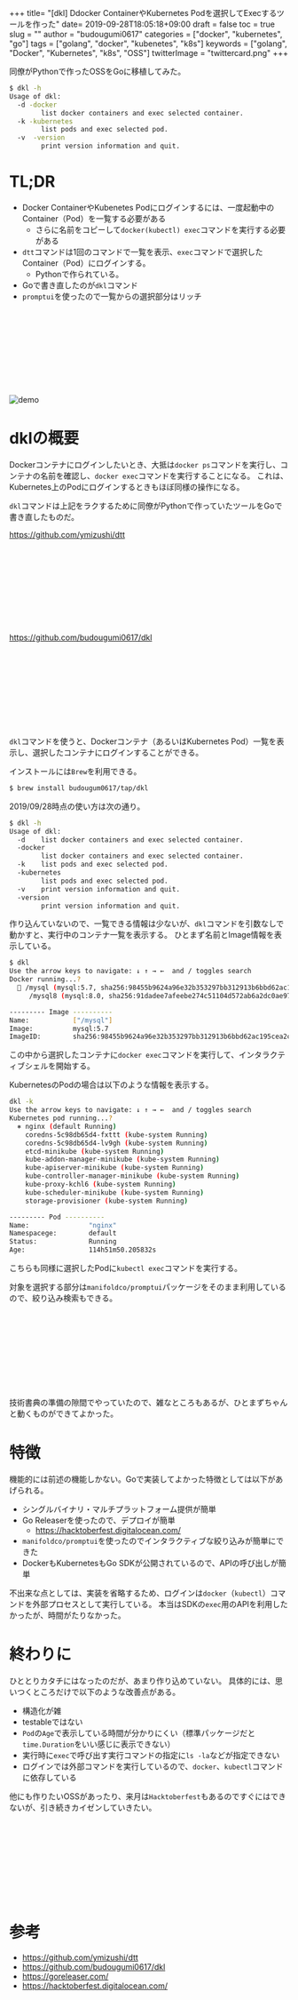 +++
title= "[dkl] Ddocker ContainerやKubernetes Podを選択してExecするツールを作った"
date= 2019-09-28T18:05:18+09:00
draft = false
toc = true
slug = ""
author = "budougumi0617"
categories = ["docker", "kubernetes", "go"]
tags = ["golang", "docker", "kubenetes", "k8s"]
keywords = ["golang", "Docker", "Kubernetes", "k8s", "OSS"]
twitterImage = "twittercard.png"
+++

同僚がPythonで作ったOSSをGoに移植してみた。

```bash
$ dkl -h
Usage of dkl:
  -d -docker
        list docker containers and exec selected container.
  -k -kubernetes
        list pods and exec selected pod.
  -v  -version
        print version information and quit.
```

<!--more-->

# TL;DR
- Docker ContainerやKubenetes Podにログインするには、一度起動中のContainer（Pod）を一覧する必要がある
    - さらに名前をコピーして`docker(kubectl) exec`コマンドを実行する必要がある
- `dtt`コマンドは1回のコマンドで一覧を表示、`exec`コマンドで選択したContainer（Pod）にログインする。
    - Pythonで作られている。
- Goで書き直したのが`dkl`コマンド
- `promptui`を使ったので一覧からの選択部分はリッチ

<div class="iframely-embed"><div class="iframely-responsive" style="height: 140px; padding-bottom: 0;"><a href="https://github.com/budougumi0617/dkl" data-iframely-url="//cdn.iframe.ly/qGCYud2"></a></div></div><script async src="//cdn.iframe.ly/embed.js" charset="utf-8"></script>

![demo](/2019/09/28_dkl_demo.gif)

# dklの概要
Dockerコンテナにログインしたいとき、大抵は`docker ps`コマンドを実行し、コンテナの名前を確認し、`docker exec`コマンドを実行することになる。
これは、Kubernetes上のPodにログインするときもほぼ同様の操作になる。

`dkl`コマンドは上記をラクするために同僚がPythonで作っていたツールをGoで書き直したものだ。

https://github.com/ymizushi/dtt
<div class="iframely-embed"><div class="iframely-responsive" style="height: 140px; padding-bottom: 0;"><a href="https://github.com/ymizushi/dtt" data-iframely-url="//cdn.iframe.ly/tKMaJHE"></a></div></div><script async src="//cdn.iframe.ly/embed.js" charset="utf-8"></script>

https://github.com/budougumi0617/dkl
<div class="iframely-embed"><div class="iframely-responsive" style="height: 140px; padding-bottom: 0;"><a href="https://github.com/budougumi0617/dkl" data-iframely-url="//cdn.iframe.ly/qGCYud2"></a></div></div><script async src="//cdn.iframe.ly/embed.js" charset="utf-8"></script>


`dkl`コマンドを使うと、Dockerコンテナ（あるいはKubernetes Pod）一覧を表示し、選択したコンテナにログインすることができる。

インストールには`Brew`を利用できる。

```bash
$ brew install budougum0617/tap/dkl
```

2019/09/28時点の使い方は次の通り。

```bash
$ dkl -h
Usage of dkl:
  -d    list docker containers and exec selected container.
  -docker
        list docker containers and exec selected container.
  -k    list pods and exec selected pod.
  -kubernetes
        list pods and exec selected pod.
  -v    print version information and quit.
  -version
        print version information and quit.
```

作り込んていないので、一覧できる情報は少ないが、`dkl`コマンドを引数なしで動かすと、実行中のコンテナ一覧を表示する。
ひとまず名前とImage情報を表示している。

```bash
$ dkl
Use the arrow keys to navigate: ↓ ↑ → ←  and / toggles search
Docker running...?
  🐋 /mysql (mysql:5.7, sha256:98455b9624a96e32b353297bb312913b6bbd62ac195cea2c7dd477209ba572d6)
     /mysql8 (mysql:8.0, sha256:91dadee7afeebe274c51104d572ab6a2dc0ae97473f71afc57fbfd48c0ceb8aa)

--------- Image ----------
Name:           ["/mysql"]
Image:          mysql:5.7
ImageID:        sha256:98455b9624a96e32b353297bb312913b6bbd62ac195cea2c7dd477209ba572d6
```

この中から選択したコンテナに`docker exec`コマンドを実行して、インタラクティブシェルを開始する。

KubernetesのPodの場合は以下のような情報を表示する。

```bash
dkl -k
Use the arrow keys to navigate: ↓ ↑ → ←  and / toggles search
Kubernetes pod running...?
  ⎈ nginx (default Running)
    coredns-5c98db65d4-fxttt (kube-system Running)
    coredns-5c98db65d4-lv9gh (kube-system Running)
    etcd-minikube (kube-system Running)
    kube-addon-manager-minikube (kube-system Running)
    kube-apiserver-minikube (kube-system Running)
    kube-controller-manager-minikube (kube-system Running)
    kube-proxy-kchl6 (kube-system Running)
    kube-scheduler-minikube (kube-system Running)
    storage-provisioner (kube-system Running)

--------- Pod ----------
Name:               "nginx"
Namespacege:        default
Status:             Running
Age:                114h51m50.205832s
```
こちらも同様に選択したPodに`kubectl exec`コマンドを実行する。

対象を選択する部分は`manifoldco/promptui`パッケージをそのまま利用しているので、絞り込み検索もできる。
<div class="iframely-embed"><div class="iframely-responsive" style="height: 140px; padding-bottom: 0;"><a href="https://github.com/manifoldco/promptui" data-iframely-url="//cdn.iframe.ly/nlTsYKh"></a></div></div><script async src="//cdn.iframe.ly/embed.js" charset="utf-8"></script>

技術書典の準備の隙間でやっていたので、雑なところもあるが、ひとまずちゃんと動くものができてよかった。

# 特徴
機能的には前述の機能しかない。Goで実装してよかった特徴としては以下があげられる。

- シングルバイナリ・マルチプラットフォーム提供が簡単
- Go Releaserを使ったので、デプロイが簡単
    - https://hacktoberfest.digitalocean.com/
- `manifoldco/promptui`を使ったのでインタラクティブな絞り込みが簡単にできた
- DockerもKubernetesもGo SDKが公開されているので、APIの呼び出しが簡単

不出来な点としては、実装を省略するため、ログインは`docker`（`kubectl`）コマンドを外部プロセスとして実行している。
本当はSDKの`exec`用のAPIを利用したかったが、時間がたりなかった。

# 終わりに
ひととりカタチにはなったのだが、あまり作り込めていない。
具体的には、思いつくところだけで以下のような改善点がある。

- 構造化が雑
- testableではない
- `Pod`の`Age`で表示している時間が分かりにくい（標準パッケージだと`time.Duration`をいい感じに表示できない）
- 実行時に`exec`で呼び出す実行コマンドの指定に`ls -la`などが指定できない
- ログインでは外部コマンドを実行しているので、`docker`、`kubectl`コマンドに依存している

他にも作りたいOSSがあったり、来月は`Hacktoberfest`もあるのですぐにはできないが、引き続きカイゼンしていきたい。

<div class="iframely-embed"><div class="iframely-responsive" style="height: 140px; padding-bottom: 0;"><a href="https://hacktoberfest.digitalocean.com/" data-iframely-url="//cdn.iframe.ly/jZlOhKY?iframe=card-small"></a></div></div><script async src="//cdn.iframe.ly/embed.js" charset="utf-8"></script>

# 参考

- https://github.com/ymizushi/dtt
- https://github.com/budougumi0617/dkl
- https://goreleaser.com/
- https://hacktoberfest.digitalocean.com/
